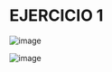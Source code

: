 # EJERCICIO 1

![image](https://user-images.githubusercontent.com/119713481/213885723-ce673ffb-0d3a-4f92-9706-fb446aafb72c.png)

![image](https://user-images.githubusercontent.com/119713481/213885748-6d2b3625-8ac0-4cee-9258-0f3991da17e0.png)
